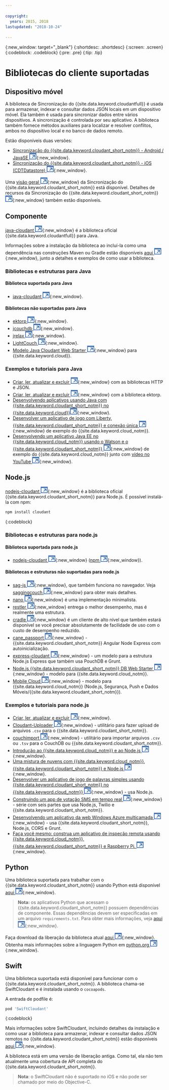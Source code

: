 ```yaml
---

copyright:
  years: 2015, 2018
lastupdated: "2018-10-24"

---
```


{:new_window: target="_blank"}
{:shortdesc: .shortdesc}
{:screen: .screen}
{:codeblock: .codeblock}
{:pre: .pre}
{:tip: .tip}

<!-- Acrolinx: 2017-05-10 -->

# Bibliotecas do cliente suportadas

## Dispositivo móvel

A biblioteca de Sincronização do {{site.data.keyword.cloudantfull}} é usada para armazenar,
indexar
e consultar dados JSON locais em um dispositivo móvel.
Ela também é usada para sincronizar dados entre vários dispositivos.
A sincronização é controlada por seu aplicativo.
A
biblioteca também fornece métodos auxiliares para localizar e resolver conflitos,
ambos no dispositivo local e no banco de dados remoto.

Estão disponíveis duas versões:

-   [Sincronização do {{site.data.keyword.cloudant_short_notm}} - Android / JavaSE ![Ícone de link externo](../images/launch-glyph.svg "Ícone de link externo")](https://github.com/cloudant/sync-android){:new_window}.
-   [Sincronização do {{site.data.keyword.cloudant_short_notm}} - iOS (CDTDatastore) ![Ícone de link externo](../images/launch-glyph.svg "Ícone de link externo")](https://github.com/cloudant/CDTDatastore){:new_window}.

Uma [visão geral ![Ícone de link externo](../images/launch-glyph.svg "Ícone de link externo")](https://cloudant.com/product/cloudant-features/sync/){:new_window} da Sincronização do {{site.data.keyword.cloudant_short_notm}} está disponível.
Detalhes de recursos da Sincronização do {{site.data.keyword.cloudant_short_notm}}[ ![Ícone de link externo](../images/launch-glyph.svg "Ícone de link externo")](https://cloudant.com/cloudant-sync-resources/){:new_window} também estão disponíveis.

## Componente

[java-cloudant ![Ícone de link externo](../images/launch-glyph.svg "Ícone de link externo")](https://github.com/cloudant/java-cloudant){:new_window} é a biblioteca
oficial {{site.data.keyword.cloudantfull}} para Java.

Informações sobre a instalação da biblioteca ao incluí-la como uma dependência nas construções Maven ou Gradle estão disponíveis
[aqui ![Ícone de link externo](../images/launch-glyph.svg "Ícone de link externo")](https://github.com/cloudant/java-cloudant#installation-and-usage){:new_window},
junto a detalhes e exemplos de como usar a biblioteca.

### Bibliotecas e estruturas para Java

#### Biblioteca suportada para Java

-   [java-cloudant ![Ícone de link externo](../images/launch-glyph.svg "Ícone de link externo")](https://github.com/cloudant/java-cloudant){:new_window}.

#### Bibliotecas não suportadas para Java

-   [ektorp ![Ícone de link externo](../images/launch-glyph.svg "Ícone de link externo")](https://helun.github.io/Ektorp/reference_documentation.html){:new_window}.
-   [jcouchdb ![Ícone de link externo](../images/launch-glyph.svg "Ícone de link externo")](http://code.google.com/p/jcouchdb/){:new_window}.
-   [jrelax ![Ícone de link externo](../images/launch-glyph.svg "Ícone de link externo")](https://github.com/isterin/jrelax){:new_window}.
-   [LightCouch ![Ícone de link externo](../images/launch-glyph.svg "Ícone de link externo")](http://www.lightcouch.org/){:new_window}.
-   [Modelo Java Cloudant Web Starter ![Ícone de link externo](../images/launch-glyph.svg "Ícone de link externo")](https://ace.ng.bluemix.net/#/store/cloudOEPaneId=store&appTemplateGuid=CloudantJavaBPTemplate&fromCatalog=true){:new_window} para {{site.data.keyword.cloud}}.

### Exemplos e tutoriais para Java

-   [Criar, ler, atualizar e excluir ![Ícone de link externo](../images/launch-glyph.svg "Ícone de link externo")](https://github.com/cloudant/haengematte/tree/master/java){:new_window} com as bibliotecas HTTP e JSON.
-   [Criar, ler, atualizar e excluir ![Ícone de link externo](../images/launch-glyph.svg "Ícone de link externo")](https://github.com/cloudant/haengematte/tree/master/java/CrudWithEktorp){:new_window} com a biblioteca ektorp.
-   [Desenvolvendo aplicativos usando Java com {{site.data.keyword.cloudant_short_notm}} no {{site.data.keyword.cloud}}![Ícone de link externo](../images/launch-glyph.svg "Ícone de link externo")](https://cloudant.com/blog/building-apps-using-java-with-cloudant-on-ibm-bluemix/){:new_window}.
-   [Desenvolver um aplicativo de jogo com Liberty, {{site.data.keyword.cloudant_short_notm}} e conexão única ![Ícone de link externo](../images/launch-glyph.svg "Ícone de link externo")](http://www.ibm.com/developerworks/cloud/library/cl-multiservicegame-app/index.html?ca=drs-){:new_window} de exemplo do {{site.data.keyword.cloud_notm}}.
-   [Desenvolvendo um aplicativo Java EE no {{site.data.keyword.cloud_notm}} usando o Watson e o {{site.data.keyword.cloudant_short_notm}} ![Ícone de link externo](../images/launch-glyph.svg "Ícone de link externo")](https://developer.ibm.com/bluemix/2014/10/17/building-java-ee-app-ibm-bluemix-using-watson-cloudant/){:new_window} de exemplo do {{site.data.keyword.cloud_notm}} junto com [vídeo no YouTube ![Ícone de link externo](../images/launch-glyph.svg "Ícone de link externo")](https://www.youtube.com/watch?feature=youtu.be&v=9AFMY6m0LIU&app=desktop){:new_window}.


## Node.js

[nodejs-cloudant ![Ícone de link externo](../images/launch-glyph.svg "Ícone de link externo")](https://github.com/cloudant/nodejs-cloudant){:new_window}
é a biblioteca oficial {{site.data.keyword.cloudant_short_notm}} para Node.js.
É possível instalá-la com npm:

```sh
npm install cloudant
```
{:codeblock}

### Bibliotecas e estruturas para node.js

#### Biblioteca suportada para node.js

-   [nodejs-cloudant ![Ícone de link externo](../images/launch-glyph.svg "Ícone de link externo")](https://github.com/cloudant/nodejs-cloudant){:new_window} ([npm ![Ícone de link externo](../images/launch-glyph.svg "Ícone de link externo")](https://www.npmjs.com/package/@cloudant/cloudant){:new_window}).

#### Bibliotecas e estruturas não suportadas para node.js

-   [sag-js ![Ícone de link externo](../images/launch-glyph.svg "Ícone de link externo")](https://github.com/sbisbee/sag-js){:new_window}, que também funciona no navegador.
    Veja [saggingcouch ![Ícone de link externo](../images/launch-glyph.svg "Ícone de link externo")](https://github.com/sbisbee/saggingcouch.com){:new_window} para obter mais detalhes.
-   [nano ![Ícone de link externo](../images/launch-glyph.svg "Ícone de link externo")](https://github.com/dscape/nano){:new_window} é uma implementação minimalista.
-   [restler ![Ícone de link externo](../images/launch-glyph.svg "Ícone de link externo")](https://github.com/danwrong/restler){:new_window} entrega o melhor desempenho, mas é realmente uma estrutura.
-   [cradle ![Ícone de link externo](../images/launch-glyph.svg "Ícone de link externo")](https://github.com/flatiron/cradle){:new_window} é um cliente de alto nível que também estará disponível
se você precisar absolutamente de facilidade de uso com o custo de desempenho reduzido.
-   [cane_passport ![Ícone de link externo](../images/launch-glyph.svg "Ícone de link externo")](https://github.com/ddemichele/cane_passport){:new_window} - {{site.data.keyword.cloudant_short_notm}} Angular Node Express com autoinicialização.
-   [express-cloudant ![Ícone de link externo](../images/launch-glyph.svg "Ícone de link externo")](https://github.com/cloudant-labs/express-cloudant){:new_window} - um modelo para a estrutura Node.js Express que também usa PouchDB e Grunt.
-   [Node.js {{site.data.keyword.cloudant_short_notm}} DB Web Starter ![Ícone de link externo](../images/launch-glyph.svg "Ícone de link externo")](https://ace.ng.bluemix.net/#/store/cloudOEPaneId=store&appTemplateGuid=nodejscloudantbp&fromCatalog=true){:new_window} - modelo para {{site.data.keyword.cloud_notm}}.
-   [Mobile Cloud ![Ícone de link externo](../images/launch-glyph.svg "Ícone de link externo")](https://ace.ng.bluemix.net/#/store/cloudOEPaneId=store&appTemplateGuid=mobileBackendStarter&fromCatalog=true){:new_window} - modelo para {{site.data.keyword.cloud_notm}} (Node.js, Segurança, Push e Dados Móveis/{{site.data.keyword.cloudant_short_notm}}).

### Exemplos e tutoriais para node.js

-   [Criar, ler, atualizar e excluir ![Ícone de link externo](../images/launch-glyph.svg "Ícone de link externo")](https://github.com/cloudant/haengematte/tree/master/nodejs){:new_window}.
-   [Cloudant-Uploader ![Ícone de link externo](../images/launch-glyph.svg "Ícone de link externo")](https://github.com/garbados/Cloudant-Uploader){:new_window} - utilitário para fazer upload de arquivos `.csv` para o {{site.data.keyword.cloudant_short_notm}}.
-   [couchimport ![Ícone de link externo](../images/launch-glyph.svg "Ícone de link externo")](https://github.com/glynnbird/couchimport){:new_window} - utilitário para importar arquivos `.csv` ou `.tsv` para o CouchDB ou {{site.data.keyword.cloudant_short_notm}}.
-   [Introdução ao {{site.data.keyword.cloud_notm}} e ao Node.js ![Ícone de link externo](../images/launch-glyph.svg "Ícone de link externo")](http://thoughtsoncloud.com/2014/07/getting-started-ibm-bluemix-node-js/){:new_window}.
-   [Uma mistura de nuvens com {{site.data.keyword.cloud_notm}}, {{site.data.keyword.cloudant_short_notm}} e Node.js ![Ícone de link externo](../images/launch-glyph.svg "Ícone de link externo")](https://gigadom.wordpress.com/2014/08/15/a-cloud-medley-with-ibm-bluemix-cloudant-db-and-node-js/){:new_window}.
-   [Desenvolver um aplicativo de jogo de palavras simples usando {{site.data.keyword.cloudant_short_notm}} no {{site.data.keyword.cloud_notm}} ![Ícone de link externo](../images/launch-glyph.svg "Ícone de link externo")](http://www.ibm.com/developerworks/cloud/library/cl-guesstheword-app/index.html?ca=drs-){:new_window} - usa Node.js.
-   [Construindo um app de votação SMS em tempo real ![Ícone de link externo](../images/launch-glyph.svg "Ícone de link externo")](https://www.twilio.com/blog/2012/09/building-a-real-time-sms-voting-app-part-1-node-js-couchdb.html){:new_window} - série com seis partes que usa Node.js, Twilio e {{site.data.keyword.cloudant_short_notm}}.
-   [Desenvolvendo um aplicativo da web Windows Azure multicamada ![Ícone de link externo](../images/launch-glyph.svg "Ícone de link externo")](https://www.ampower.me/article/CouchDB/Tutorial-Building-a-Multi-Tier-Windows-Azure-Web-application-use-Cloudants-Couchdb-as-a-Service-node-94-409665?eqs=Z2NWNlltTmlUWStWcHdEWENWc3UxdmowREpiMjlGUVpKajJOZGJpSlVkemlPS2oxa0YxZE5BPT0=){:new_window} - usa {{site.data.keyword.cloudant_short_notm}}, Node.js, CORS e Grunt.
-   [Faça você mesmo: construa um aplicativo de inspeção remota usando {{site.data.keyword.cloud_notm}}, {{site.data.keyword.cloudant_short_notm}} e Raspberry Pi. ![Ícone de link externo](../images/launch-glyph.svg "Ícone de link externo")](http://www.ibm.com/developerworks/library/ba-remoteservpi-app/index.html){:new_window}.

## Python

Uma biblioteca suportada para trabalhar com o {{site.data.keyword.cloudant_short_notm}} usando Python está
disponível [aqui ![Ícone de link externo](../images/launch-glyph.svg "Ícone de link externo")](https://github.com/cloudant/python-cloudant){:new_window}.

>   **Nota:** os aplicativos Python que acessam o {{site.data.keyword.cloudant_short_notm}} possuem dependências de componente. Essas dependências devem ser especificadas em um arquivo `requirements.txt`. Para obter mais informações, veja [aqui ![Ícone de link externo](../images/launch-glyph.svg "Ícone de link externo")](https://pip.readthedocs.io/en/1.1/requirements.html){:new_window}.

Faça download da liberação da biblioteca atual [aqui ![Ícone de link externo](../images/launch-glyph.svg "Ícone de link externo")](https://pypi.python.org/pypi/cloudant/){:new_window}.
Obtenha mais informações sobre a linguagem Python em [python.org ![Ícone de link externo](../images/launch-glyph.svg "Ícone de link externo")](https://www.python.org/about/){:new_window}. 

## Swift

Uma biblioteca suportada está disponível para funcionar com o {{site.data.keyword.cloudant_short_notm}}.
A biblioteca chama-se SwiftCloudant
e é instalada usando o `cocoapods`.

A entrada de podfile é:

```sh
pod 'SwiftCloudant'
```
{:codeblock}

Mais informações sobre SwiftCloudant,
incluindo detalhes da instalação e como usar a biblioteca para armazenar,
indexar
e consultar dados JSON remotos no {{site.data.keyword.cloudant_short_notm}}
estão disponíveis [aqui ![Ícone de link externo](../images/launch-glyph.svg "Ícone de link externo")](https://github.com/cloudant/swift-cloudant){:new_window}.

A biblioteca está em uma versão de liberação antiga.
Como tal,
ela não tem atualmente uma cobertura de API completa do {{site.data.keyword.cloudant_short_notm}}. 

>   **Nota**: o SwiftCloudant não é suportado no iOS e não pode ser chamado por meio do Objective-C.
